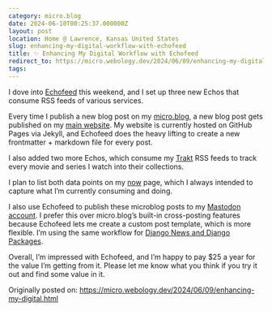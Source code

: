 ```yaml
---
category: micro.blog
date: 2024-06-10T00:25:37.000000Z
layout: post
location: Home @ Lawrence, Kansas United States
slug: enhancing-my-digital-workflow-with-echofeed
title: ✨ Enhancing My Digital Workflow with Echofeed
redirect_to: https://micro.webology.dev/2024/06/09/enhancing-my-digital.html
tags: 
---
```


I dove into [Echofeed](https://echofeed.app) this weekend, and I set up three new Echos that consume RSS feeds of various services.

Every time I publish a new blog post on my [micro.blog](https://micro.webology.dev), a new blog post gets published on my [main website](https://jefftriplett.com). My website is currently hosted on GitHub Pages via Jekyll, and Echofeed does the heavy lifting to create a new frontmatter + markdown file for every post.

I also added two more Echos, which consume my [Trakt](https://trakt.tv/users/jefftriplett) RSS feeds to track every movie and series I watch into their collections.

I plan to list both data points on my [now](https://jefftriplett.com/now/) page, which I always intended to capture what I’m currently consuming and doing.

I also use Echofeed to publish these microblog posts to my [Mastodon account](https://mastodon.social/@webology). I prefer this over micro.blog’s built-in cross-posting features because Echofeed lets me create a custom post template, which is more flexible. I’m using the same workflow for [Django News and Django Packages](https://micro.webology.dev/2024/05/31/on-echofeed.html).

Overall, I’m impressed with Echofeed, and I’m happy to pay $25 a year for the value I’m getting from it. Please let me know what you think if you try it out and find some value in it.

Originally posted on: https://micro.webology.dev/2024/06/09/enhancing-my-digital.html